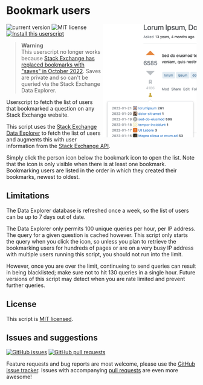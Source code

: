 # Bookmark users


<img src="./screenshot.png" alt="Screenshot" height="300px" align="right" />

![current version](https://img.shields.io/github/v/tag/mjpieters/SO-userscripts?color=green&label=version&logo=github)
![MIT license](https://img.shields.io/github/license/mjpieters/SO-userscripts)
[![Install this userscript](https://img.shields.io/badge/install-Install%20this%20userscript-blue)](../../../../raw/main/dist/bookmark-users.user.js)

> **Warning**  
> This userscript no longer works because [Stack Exchange has replaced bookmarks with "saves" in October 2022][bookmarks-evolved]. Saves are private and so can't be queried via the Stack Exchange Data Explorer.
>
> [bookmarks-evolved]: https://meta.stackexchange.com/questions/382019/bookmarks-have-evolved-into-saves

Userscript to fetch the list of users that bookmarked a question on any Stack Exchange website.

This script uses the [Stack Exchange Data Explorer](https://data.stackexchange.com/) to fetch the list of users and augments this with user information from the [Stack Exchange API](https://api.stackexchange.com/).

Simply click the person icon below the bookmark icon to open the list. Note that the icon is only visible when there is at least one bookmark. Bookmarking users are listed in the order in which they created their bookmarks, newest to oldest.

## Limitations

The Data Explorer database is refreshed once a week, so the list of users can be up to 7 days out of date.

The Data Explorer only permits 100 unique queries per hour, per IP address. The query for a given question is cached however. This script only starts the query when you click the icon, so unless you plan to retrieve the bookmarking users for hundreds of pages or are on a very busy IP address with multiple users running this script, you should not run into the limit.

However, once you are over the limit, continueing to send queries can result in being blacklisted; make sure not to hit 130 queries in a single hour. Future versions of this script may detect when you are rate limited and prevent further queries.

## License

This script is [MIT licensed](../../LICENSE).

## Issues and suggestions

[![GitHub issues](https://img.shields.io/github/issues/mjpieters/SO-userscripts/bookmark-users?label=issues)][issues]
[![GitHub pull requests](https://img.shields.io/github/issues-pr/mjpieters/SO-userscripts/bookmark-users?label=pull+requests)][prs]

Feature requests and bug reports are most welcome, please use the [GitHub issue tracker][issues]. Issues with accompanying [pull requests][prs] are even more awesome!

[issues]: https://github.com/mjpieters/SO-userscripts/issues?q=is:issue+is%3Aopen+label:bookmark-users
[prs]: https://github.com/mjpieters/SO-userscripts/pulls?q=is:pr+is%3Aopen+label:bookmark-users
